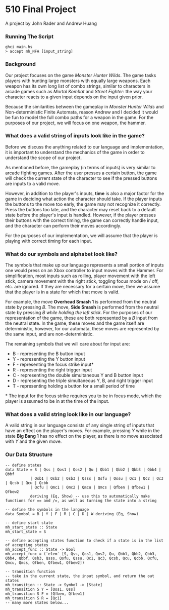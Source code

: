 # 510 Final Project
A project by John Rader and Andrew Huang

### Running The Script

```
ghci main.hs
> accept mh_NFA [input_string]
```

### Background

Our project focuses on the game *Monster Hunter Wilds*.
The game tasks players with hunting large monsters with equally large weapons.
Each weapon has its own long list of combo strings, similar to characters in arcade games such as *Mortal Kombat* and *Street Fighter*: the way your character reacts to a given input depends on the input given prior.

Because the similarities between the gameplay in *Monster Hunter Wilds* and Non-deterministic Finite Automata, reason Andrew and I decided it would be fun to model the full combo paths for a weapon in the game.
For the purposes of our project, we will focus on one weapon, the hammer.

### What does a valid string of inputs look like in the game?

Before we discuss the anything related to our language and implementation, it is important to understand the mechanics of the game in order to understand the scope of our project.

As mentioned before, the gameplay (in terms of inputs) is very similar to arcade fighting games.
After the user presses a certain button, the game will check the current state of the character to see if the pressed buttons are inputs to a valid move.

However, in addition to the player's inputs, **time** is also a major factor for the game in deciding what action the character should take.
If the player inputs the buttons to the move too early, the game may not recognize it correctly.
Press the buttons too late, and the character may reset back to a default state before the player's input is handled.
However, if the player presses their buttons with the correct timing, the game can correctly handle input, and the character can perform their moves accordingly.

For the purposes of our implementation, we will assume that the player is playing with correct timing for each input.

### What do our symbols and alphabet look like?

The symbols that make up our language represents a small portion of inputs one would press on an Xbox controller to input moves with the Hammer.
For simplification, most inputs such as rolling, player movement with the left stick, camera movement with the right stick, toggling focus mode on / off, etc. are ignored.
If they are necessary for a certain move, then we assume that the player is in a state for which that move is valid.

For example, the move **Overhead Smash 1** is performed from the neutral state by pressing *B*.
The move, **Side Smash** is performed from the neutral state by pressing *B* *while holding the left stick*.
For the purposes of our representation of the game, these are both represented by a *B* input from the neutral state.
In the game, these moves and the game itself are deterministic, however, for our automata, these moves are represented by the same input, and are non-deterministic.

The remaining symbols that we will care about for input are:

* B - representing the B button input
* Y - representing the Y button input
* F - representing the focus strike input*
* R - representing the right trigger input
* C - representing the double simultaneous Y and B button input
* D - representing the triple simultaneous Y, B, and right trigger input
* T - representing holding a button for a small period of time

\* The input for the focus strike requires you to be in focus mode, which the player is assumed to be in at the time of the input.

### What does a valid string look like in our language?

A valid string in our language consists of any single string of inputs that have an effect on the player's moves.
For example, pressing *Y* while in the state **Big Bang 1** has no effect on the player, as there is no move associated with *Y* and the given move.

### Our Data Structure

```
-- define states
data State = S | Qss | Qos1 | Qos2 | Qu | Qbb1 | Qbb2 | Qbb3 | Qbb4 | Qbbf 
           | Qsb1 | Qsb2 | Qsb3 | Qsss | Qsfu | Qssu | Qc1 | Qc2 | Qc3 | Qcsb | Qcu | Qcbb 
           | Qcfu | Qmc1 | Qmc2 | Qmcu | Qmcs | Qfben | Qfbew1 | Qfbew2
           deriving (Eq, Show) -- use this to automatically make functions for == and /=, as well as turning the state into a string

-- define the symbols in the language
data Symbol = B | Y | F | R | C | D | W deriving (Eq, Show)

-- define start state
mh_start_state :: State
mh_start_state = S

-- define accepting states function to check if a state is in the list of accepting states
mh_accept_func :: State -> Bool
mh_accept_func = (`elem` [S, Qss, Qos1, Qos2, Qu, Qbb1, Qbb2, Qbb3, Qbb4, Qbbf, Qsb3, Qsss, Qsfu, Qssu, Qc1, Qc3, Qcsb, Qcu, Qcbb, Qcfu, Qmcu, Qmcs, Qfben, Qfbew1, Qfbew2])

-- transition function
-- take in the current state, the input symbol, and return the out states
mh_transition :: State -> Symbol -> [State]
mh_transition S Y = [Qos1, Qss]
mh_transition S F = [Qfben, Qfbew1]
mh_transition S R = [Qc1]
-- many more states below...
```
